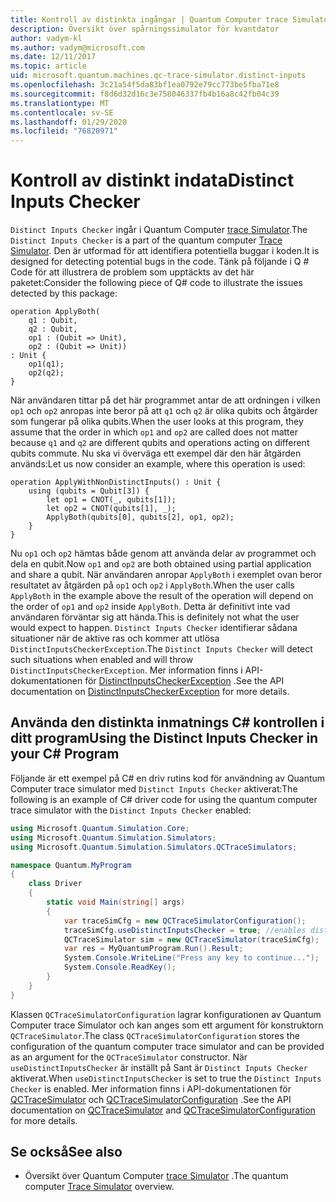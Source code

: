 ```yaml
---
title: Kontroll av distinkta ingångar | Quantum Computer trace Simulator | Microsoft Docs
description: Översikt över spårningssimulator för kvantdator
author: vadym-kl
ms.author: vadym@microsoft.com
ms.date: 12/11/2017
ms.topic: article
uid: microsoft.quantum.machines.qc-trace-simulator.distinct-inputs
ms.openlocfilehash: 3c21a54f5da83bf1ea0792e79cc773be5fba71e8
ms.sourcegitcommit: f8d6d32d16c3e758046337fb4b16a8c42fb04c39
ms.translationtype: MT
ms.contentlocale: sv-SE
ms.lasthandoff: 01/29/2020
ms.locfileid: "76820971"
---
```

# <a name="distinct-inputs-checker"></a><span data-ttu-id="5bf8e-103">Kontroll av distinkt indata</span><span class="sxs-lookup"><span data-stu-id="5bf8e-103">Distinct Inputs Checker</span></span>

<span data-ttu-id="5bf8e-104">`Distinct Inputs Checker` ingår i Quantum Computer [trace Simulator](xref:microsoft.quantum.machines.qc-trace-simulator.intro).</span><span class="sxs-lookup"><span data-stu-id="5bf8e-104">The `Distinct Inputs Checker` is a part of the quantum computer [Trace Simulator](xref:microsoft.quantum.machines.qc-trace-simulator.intro).</span></span> <span data-ttu-id="5bf8e-105">Den är utformad för att identifiera potentiella buggar i koden.</span><span class="sxs-lookup"><span data-stu-id="5bf8e-105">It is designed for detecting potential bugs in the code.</span></span> <span data-ttu-id="5bf8e-106">Tänk på följande i Q # Code för att illustrera de problem som upptäckts av det här paketet:</span><span class="sxs-lookup"><span data-stu-id="5bf8e-106">Consider the following piece of Q# code to illustrate the issues detected by this package:</span></span>

```qsharp
operation ApplyBoth(
    q1 : Qubit,
    q2 : Qubit,
    op1 : (Qubit => Unit),
    op2 : (Qubit => Unit))
: Unit {
    op1(q1);
    op2(q2);
}
```

<span data-ttu-id="5bf8e-107">När användaren tittar på det här programmet antar de att ordningen i vilken `op1` och `op2` anropas inte beror på att `q1` och `q2` är olika qubits och åtgärder som fungerar på olika qubits.</span><span class="sxs-lookup"><span data-stu-id="5bf8e-107">When the user looks at this program, they assume that the order in which `op1` and `op2` are called does not matter because `q1` and `q2` are different qubits and operations acting on different qubits commute.</span></span> <span data-ttu-id="5bf8e-108">Nu ska vi överväga ett exempel där den här åtgärden används:</span><span class="sxs-lookup"><span data-stu-id="5bf8e-108">Let us now consider an example, where this operation is used:</span></span>

```qsharp
operation ApplyWithNonDistinctInputs() : Unit {
    using (qubits = Qubit[3]) {
        let op1 = CNOT(_, qubits[1]);
        let op2 = CNOT(qubits[1], _);
        ApplyBoth(qubits[0], qubits[2], op1, op2);
    }
}
```

<span data-ttu-id="5bf8e-109">Nu `op1` och `op2` hämtas både genom att använda delar av programmet och dela en qubit.</span><span class="sxs-lookup"><span data-stu-id="5bf8e-109">Now `op1` and `op2` are both obtained using partial application and share a qubit.</span></span> <span data-ttu-id="5bf8e-110">När användaren anropar `ApplyBoth` i exemplet ovan beror resultatet av åtgärden på `op1` och `op2` i `ApplyBoth`.</span><span class="sxs-lookup"><span data-stu-id="5bf8e-110">When the user calls `ApplyBoth` in the example above the result of the operation will depend on the order of `op1` and `op2` inside `ApplyBoth`.</span></span> <span data-ttu-id="5bf8e-111">Detta är definitivt inte vad användaren förväntar sig att hända.</span><span class="sxs-lookup"><span data-stu-id="5bf8e-111">This is definitely not what the user would expect to happen.</span></span> <span data-ttu-id="5bf8e-112">`Distinct Inputs Checker` identifierar sådana situationer när de aktive ras och kommer att utlösa `DistinctInputsCheckerException`.</span><span class="sxs-lookup"><span data-stu-id="5bf8e-112">The `Distinct Inputs Checker` will detect such situations when enabled and will throw `DistinctInputsCheckerException`.</span></span> <span data-ttu-id="5bf8e-113">Mer information finns i API-dokumentationen för [DistinctInputsCheckerException](https://docs.microsoft.com/dotnet/api/Microsoft.Quantum.Simulation.Simulators.QCTraceSimulators.DistinctInputsCheckerException) .</span><span class="sxs-lookup"><span data-stu-id="5bf8e-113">See the API documentation on [DistinctInputsCheckerException](https://docs.microsoft.com/dotnet/api/Microsoft.Quantum.Simulation.Simulators.QCTraceSimulators.DistinctInputsCheckerException) for more details.</span></span>

## <a name="using-the-distinct-inputs-checker-in-your-c-program"></a><span data-ttu-id="5bf8e-114">Använda den distinkta inmatnings C# kontrollen i ditt program</span><span class="sxs-lookup"><span data-stu-id="5bf8e-114">Using the Distinct Inputs Checker in your C# Program</span></span>

<span data-ttu-id="5bf8e-115">Följande är ett exempel på C# en driv rutins kod för användning av Quantum Computer trace simulator med `Distinct Inputs Checker` aktiverat:</span><span class="sxs-lookup"><span data-stu-id="5bf8e-115">The following is an example of C# driver code for using the quantum computer trace simulator with the `Distinct Inputs Checker` enabled:</span></span>

```csharp
using Microsoft.Quantum.Simulation.Core;
using Microsoft.Quantum.Simulation.Simulators;
using Microsoft.Quantum.Simulation.Simulators.QCTraceSimulators;

namespace Quantum.MyProgram
{
    class Driver
    {
        static void Main(string[] args)
        {
            var traceSimCfg = new QCTraceSimulatorConfiguration();
            traceSimCfg.useDistinctInputsChecker = true; //enables distinct inputs checker
            QCTraceSimulator sim = new QCTraceSimulator(traceSimCfg);
            var res = MyQuantumProgram.Run().Result;
            System.Console.WriteLine("Press any key to continue...");
            System.Console.ReadKey();
        }
    }
}
```

<span data-ttu-id="5bf8e-116">Klassen `QCTraceSimulatorConfiguration` lagrar konfigurationen av Quantum Computer trace Simulator och kan anges som ett argument för konstruktorn `QCTraceSimulator`.</span><span class="sxs-lookup"><span data-stu-id="5bf8e-116">The class `QCTraceSimulatorConfiguration` stores the configuration of the quantum computer trace simulator and can be provided as an argument for the `QCTraceSimulator` constructor.</span></span> <span data-ttu-id="5bf8e-117">När `useDistinctInputsChecker` är inställt på Sant är `Distinct Inputs Checker` aktiverat.</span><span class="sxs-lookup"><span data-stu-id="5bf8e-117">When `useDistinctInputsChecker` is set to true the `Distinct Inputs Checker` is enabled.</span></span> <span data-ttu-id="5bf8e-118">Mer information finns i API-dokumentationen för [QCTraceSimulator](https://docs.microsoft.com/dotnet/api/Microsoft.Quantum.Simulation.Simulators.QCTraceSimulators.QCTraceSimulator) och [QCTraceSimulatorConfiguration](https://docs.microsoft.com/dotnet/api/Microsoft.Quantum.Simulation.Simulators.QCTraceSimulators.QCTraceSimulatorConfiguration?) .</span><span class="sxs-lookup"><span data-stu-id="5bf8e-118">See the API documentation on [QCTraceSimulator](https://docs.microsoft.com/dotnet/api/Microsoft.Quantum.Simulation.Simulators.QCTraceSimulators.QCTraceSimulator) and [QCTraceSimulatorConfiguration](https://docs.microsoft.com/dotnet/api/Microsoft.Quantum.Simulation.Simulators.QCTraceSimulators.QCTraceSimulatorConfiguration?) for more details.</span></span>

## <a name="see-also"></a><span data-ttu-id="5bf8e-119">Se också</span><span class="sxs-lookup"><span data-stu-id="5bf8e-119">See also</span></span>

- <span data-ttu-id="5bf8e-120">Översikt över Quantum Computer [trace Simulator](xref:microsoft.quantum.machines.qc-trace-simulator.intro) .</span><span class="sxs-lookup"><span data-stu-id="5bf8e-120">The quantum computer [Trace Simulator](xref:microsoft.quantum.machines.qc-trace-simulator.intro) overview.</span></span>

